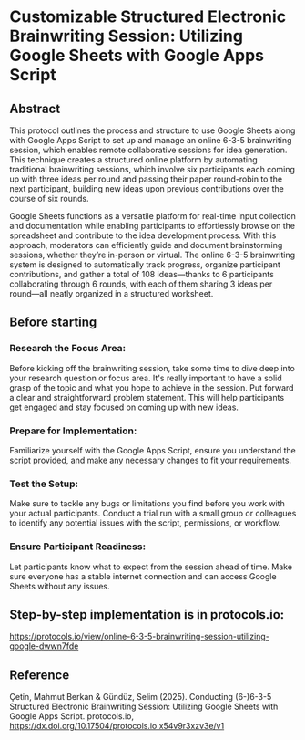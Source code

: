 # Customizable Structured Electronic Brainwriting Session: Utilizing Google Sheets with Google Apps Script

## Abstract
This protocol outlines the process and structure to use Google Sheets along with Google Apps Script to set up and manage an online 6-3-5 brainwriting session, which enables remote collaborative sessions for idea generation. This technique creates a structured online platform by automating traditional brainwriting sessions, which involve six participants each coming up with three ideas per round and passing their paper round-robin to the next participant, building new ideas upon previous contributions over the course of six rounds. 

Google Sheets functions as a versatile platform for real-time input collection and documentation while enabling participants to effortlessly browse on the spreadsheet and contribute to the idea development process. With this approach, moderators can efficiently guide and document brainstorming sessions, whether they’re in-person or virtual. The online 6-3-5 brainwriting system is designed to automatically track progress, organize participant contributions, and gather a total of 108 ideas—thanks to 6 participants collaborating through 6 rounds, with each of them sharing 3 ideas per round—all neatly organized in a structured worksheet.


## Before starting
### Research the Focus Area:
Before kicking off the brainwriting session, take some time to dive deep into your research question or focus area. It's really important to have a solid grasp of the topic and what you hope to achieve in the session.
Put forward a clear and straightforward problem statement. This will help participants get engaged and stay focused on coming up with new ideas.

### Prepare for Implementation:
Familiarize yourself with the Google Apps Script, ensure you understand the script provided, and make any necessary changes to fit your requirements. 

### Test the Setup:
Make sure to tackle any bugs or limitations you find before you work with your actual participants. Conduct a trial run with a small group or colleagues to identify any potential issues with the script, permissions, or workflow. 

### Ensure Participant Readiness:
Let participants know what to expect from the session ahead of time. 
Make sure everyone has a stable internet connection and can access Google Sheets without any issues.

## Step-by-step implementation is in protocols.io:
https://protocols.io/view/online-6-3-5-brainwriting-session-utilizing-google-dwwn7fde

## Reference
Çetin, Mahmut Berkan & Gündüz, Selim (2025). Conducting (6-)6-3-5 Structured Electronic Brainwriting Session: Utilizing Google Sheets with Google Apps Script. protocols.io, https://dx.doi.org/10.17504/protocols.io.x54v9r3xzv3e/v1
